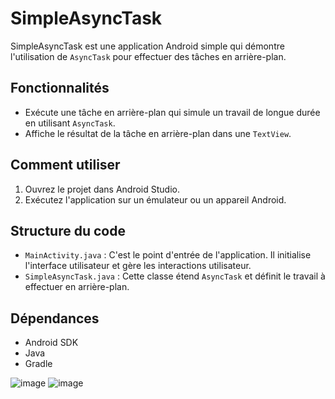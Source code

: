 # SimpleAsyncTask

SimpleAsyncTask est une application Android simple qui démontre l'utilisation de `AsyncTask` pour effectuer des tâches en arrière-plan.

## Fonctionnalités

- Exécute une tâche en arrière-plan qui simule un travail de longue durée en utilisant `AsyncTask`.
- Affiche le résultat de la tâche en arrière-plan dans une `TextView`.

## Comment utiliser

1. Ouvrez le projet dans Android Studio.
2. Exécutez l'application sur un émulateur ou un appareil Android.

## Structure du code

- `MainActivity.java` : C'est le point d'entrée de l'application. Il initialise l'interface utilisateur et gère les interactions utilisateur.
- `SimpleAsyncTask.java` : Cette classe étend `AsyncTask` et définit le travail à effectuer en arrière-plan.

## Dépendances

- Android SDK
- Java
- Gradle


![image](https://github.com/totofile/SimpleAsyncTask/assets/113838225/c5f8f372-ed31-4807-8656-58076d8e1a6c)
![image](https://github.com/totofile/SimpleAsyncTask/assets/113838225/7d823c82-4095-4b65-aeca-6a233efcc944)


